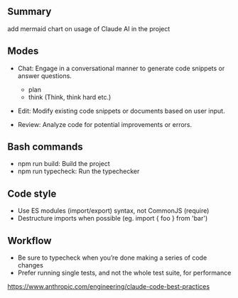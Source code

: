 
## Summary

add mermaid chart on usage of Claude AI in the project


## Modes
- Chat: Engage in a conversational manner to generate code snippets or answer questions.
  - plan
  - think (Think, think hard etc.)
  
- Edit: Modify existing code snippets or documents based on user input.
- Review: Analyze code for potential improvements or errors.

## Bash commands
- npm run build: Build the project
- npm run typecheck: Run the typechecker

## Code style
- Use ES modules (import/export) syntax, not CommonJS (require)
- Destructure imports when possible (eg. import { foo } from 'bar')

## Workflow
- Be sure to typecheck when you’re done making a series of code changes
- Prefer running single tests, and not the whole test suite, for performance

https://www.anthropic.com/engineering/claude-code-best-practices
